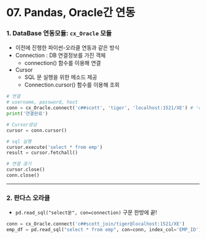 # 07. Pandas, Oracle간 연동

### 1. DataBase 연동모듈: `cx_Oracle` 모듈
  - 이전에 진행한 파이썬-오라클 연동과 같은 방식
  - Connection : DB 연결정보를 가진 객체
      - connection() 함수를 이용해 연결
  - Cursor
      - SQL 문 실행을 위한 메소드 제공
      - Connection.cursor() 함수를 이용해 조회
  ```python
  # 연결
  # username, password, host
  conn = cx_Oracle.connect('c##scott', 'tiger', 'localhost:1521/XE') # 'c##scott/tiger@localhost:1521/XE'
  print('연결완료')
  
  # Cursor생성
  cursor = conn.cursor()
  
  # sql 실행
  cursor.execute('select * from emp')
  result = cursor.fetchall()
  
  # 연결 끊기
  cursor.close()
  conn.close()
  ```
- - -

### 2. 판다스 오라클 
  - `pd.read_sql("select문", con=connection)` 구문 한방에 끝!
  ```python
  conn = cx_Oracle.connect('c##scott_join/tiger@localhost:1521/XE')
  emp_df = pd.read_sql("select * from emp", con=conn, index_col='EMP_ID')
  ```
